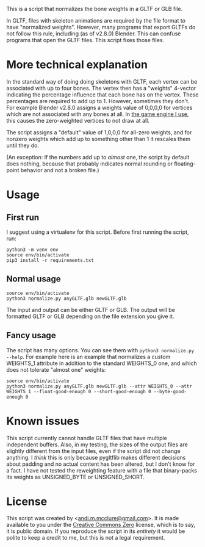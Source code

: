 This is a script that normalizes the bone weights in a GLTF or GLB file.

In GLTF, files with skeleton animations are required by the file format to have "normalized weights". However, many programs that export GLTFs do not follow this rule, including (as of v2.8.0) Blender. This can confuse programs that open the GLTF files. This script fixes those files.

# More technical explanation

In the standard way of doing doing skeletons with GLTF, each vertex can be associated with up to four bones. The vertex then has a "weights" 4-vector indicating the percentage influence that each bone has on the vertex. These percentages are required to add up to 1. However, sometimes they don't. For example Blender v2.8.0 assigns a weights value of 0,0,0,0 for vertices which are not associated with any bones at all. In [the game engine I use](http://lovr.org/), this causes the zero-weighted vertices to not draw at all.

The script assigns a "default" value of 1,0,0,0 for all-zero weights, and for nonzero weights which add up to something other than 1 it rescales them until they do.

(An exception: If the numbers add up to *almost* one, the script by default does nothing, because that probably indicates normal rounding or floating-point behavior and not a broken file.)

# Usage

## First run

I suggest using a virtualenv for this script. Before first running the script, run:

	python3 -m venv env
	source env/bin/activate
	pip3 install -r requirements.txt

## Normal usage

	source env/bin/activate
	python3 normalize.py anyGLTF.glb newGLTF.glb

The input and output can be either GLTF or GLB. The output will be formatted GLTF or GLB depending on the file extension you give it.

## Fancy usage

The script has many options. You can see them with `python3 normalize.py --help`. For example here is an example that normalizes a custom WEIGHTS_1 attribute in addition to the standard WEIGHTS_0 one, and which does not tolerate "almost one" weights:

	source env/bin/activate
	python3 normalize.py anyGLTF.glb newGLTF.glb --attr WEIGHTS_0 --attr WEIGHTS_1 --float-good-enough 0 --short-good-enough 0 --byte-good-enough 0

# Known issues

This script currently cannot handle GLTF files that have multiple independent buffers. Also, in my testing, the sizes of the output files are slightly different from the input files, even if the script did not change anything. I *think* this is only because pygltflib makes different decisions about padding and no actual content has been altered, but I don't know for a fact. I have not tested the reweighting feature with a file that binary-packs its weights as UNSIGNED_BYTE or UNSIGNED_SHORT.

# License

This script was created by <<andi.m.mcclure@gmail.com>>. It is made available to you under the [Creative Commons Zero](https://creativecommons.org/publicdomain/zero/1.0/legalcode.txt) license, which is to say, it is public domain. If you reproduce the script in its *entirety* it would be polite to keep a credit to me, but this is not a legal requirement.